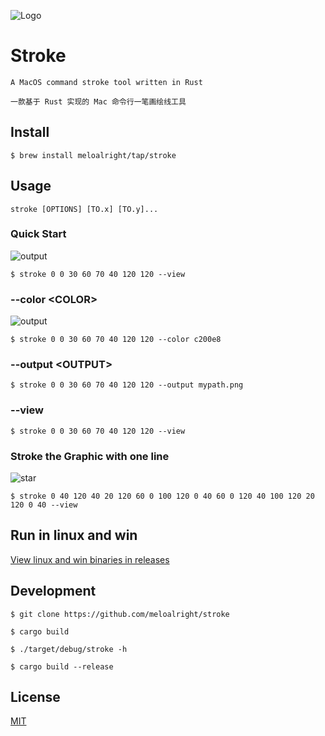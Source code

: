 ![Logo](https://user-images.githubusercontent.com/11075892/164912746-7923ed22-42ae-4dda-a77b-bef6fd8c0109.png)

# Stroke

`A MacOS command stroke tool written in Rust`

`一款基于 Rust 实现的 Mac 命令行一笔画绘线工具`


## Install

```shell
$ brew install meloalright/tap/stroke
```

## Usage

`stroke [OPTIONS] [TO.x] [TO.y]...`

### Quick Start

![output](https://user-images.githubusercontent.com/11075892/164912960-98b62f91-83c2-455d-8804-186692246edc.png)

```
$ stroke 0 0 30 60 70 40 120 120 --view
```


### --color \<COLOR\>

![output](https://user-images.githubusercontent.com/11075892/164912978-061f9f93-cd09-4740-bb2a-6f2036eb5e17.png)

```
$ stroke 0 0 30 60 70 40 120 120 --color c200e8
```


### --output \<OUTPUT\>

```shell
$ stroke 0 0 30 60 70 40 120 120 --output mypath.png
```


### --view

```shell
$ stroke 0 0 30 60 70 40 120 120 --view
```

### Stroke the Graphic with one line

![star](https://user-images.githubusercontent.com/11075892/165792927-9f40198d-ed26-42c4-830e-f01c8932d279.png)

```shell
$ stroke 0 40 120 40 20 120 60 0 100 120 0 40 60 0 120 40 100 120 20 120 0 40 --view
```

## Run in linux and win

[View linux and win binaries in releases](https://github.com/meloalright/stroke/releases)

## Development

```shell
$ git clone https://github.com/meloalright/stroke
```

```shell
$ cargo build

$ ./target/debug/stroke -h
```


```shell
$ cargo build --release
```

## License   
   
[MIT](https://opensource.org/licenses/MIT)   
